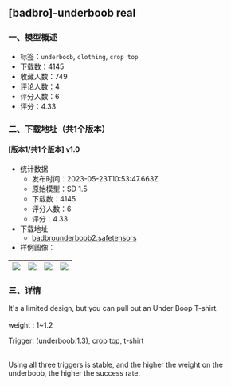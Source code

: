 ## [badbro]-underboob real
### 一、模型概述

- 标签：`underboob`, `clothing`, `crop top`
- 下载数：4145
- 收藏人数：749
- 评论人数：4
- 评分人数：6
- 评分：4.33

### 二、下载地址（共1个版本）

#### [版本1/共1个版本] v1.0

- 统计数据
  - 发布时间：2023-05-23T10:53:47.663Z
  - 原始模型：SD 1.5
  - 下载数：4145
  - 评分人数：6
  - 评分：4.33
- 下载地址
  - [badbrounderboob2.safetensors](https://civitai.com/api/download/models/78755)
- 样例图像：

| <img src="https://image.civitai.com/xG1nkqKTMzGDvpLrqFT7WA/294414f4-3037-4902-b8b0-25200b117549/width=450/882549.jpeg" /> | <img src="https://image.civitai.com/xG1nkqKTMzGDvpLrqFT7WA/8777088f-4359-4a97-ae86-300decbc116a/width=450/882551.jpeg" /> | <img src="https://image.civitai.com/xG1nkqKTMzGDvpLrqFT7WA/bb09dbe7-e3ff-4a85-8346-f2e98bcde930/width=450/882548.jpeg" /> | <img src="https://image.civitai.com/xG1nkqKTMzGDvpLrqFT7WA/b804d92d-7933-4acc-a897-0556b51f3884/width=450/882547.jpeg" /> |
| ---- | ---- | ---- | ---- |


### 三、详情
<p>It's a limited design, but you can pull out an Under Boop T-shirt.<br /><br />weight : 1~1.2</p><p>Trigger: (underboob:1.3), crop top, t-shirt </p><p><br />Using all three triggers is stable, and the higher the weight on the underboob, the higher the success rate.</p>